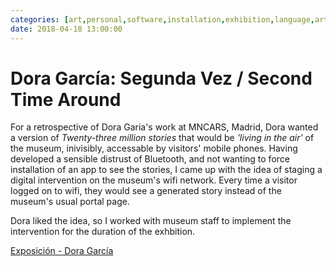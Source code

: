 ```yaml
---
categories: [art,personal,software,installation,exhibition,language,artistic-collaborator]
date: 2018-04-18 13:00:00
---
```


# Dora García: Segunda Vez / Second Time Around

For a retrospective of Dora Garia's work at MNCARS, Madrid, Dora wanted a version of _Twenty-three million stories_ that would be _'living in the air'_ of the museum, inivisibly, accessable by visitors' mobile phones. Having developed a sensible distrust of Bluetooth, and not wanting to force installation of an app to see the stories, I came up with the idea of staging a digital intervention on the museum's wifi network. Every time a visitor logged on to wifi, they would see a generated story instead of the museum's usual portal page.

Dora liked the idea, so I worked with museum staff to implement the intervention for the duration of the exhbition.

[Exposición - Dora García](https://www.museoreinasofia.es/en/exhibitions/dora-garcia)